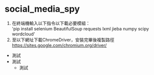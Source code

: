 # social_media_spy

1. 在終端機輸入以下指令以下載必要模組：  
'pip install selenium BeautifulSoup requests lxml jieba numpy scipy wordcloud'
2. 至以下網址下載ChromeDriver，安裝完畢後複製路徑
https://sites.google.com/chromium.org/driver/

* 測試  
* 測試
  * 測試
